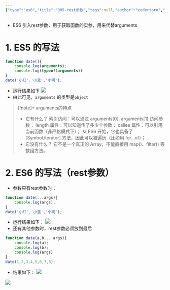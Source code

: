 ```yaml
---
{"type":"es6","title":"005-rest参数","tags":null,"author":"codertoro","establish":"2025-04-07","update":"2025-04-07","dg-publish":true,"permalink":"/Projects/004-ES6/005-rest参数/","dgPassFrontmatter":true,"created":"2025-04-07T23:04:22.417+08:00","updated":"2025-04-08T16:42:42.237+08:00"}
---
```


- ES6 引入rest参数，用于获取函数的实参，用来代替arguments
# 1. ES5 的写法
```javascript
function date(){
	console.log(arguments);
	console.log(typeof(arguments))
}
date('小红','小蓝','小明');
```
- 运行结果如下
![](https://img.codertoro.top//Bucket/Projects/ES6/202504072312140.png)
- 由此可见，`arguments` 的类型是`object`

> [!note]+ arguments的特点
> - 它有什么？
>  索引访问：可以通过 arguments[0], arguments[1] 访问参数；
>  length 属性：可以知道传了多少个参数；
> callee 属性：可以引用当前函数（非严格模式下）；
> 从 ES6 开始，它也具备了 [Symbol.iterator] 方法，因此可以被遍历（比如用 for...of）；
> - 它没有什么？
> 它不是一个真正的 Array，不能直接用 map()、filter() 等数组方法。

# 2. ES6 的写法（rest参数）
- 参数只有rest参数时；
```javascript
function date(...args){
	console.log(args); 
}
date('小红','小蓝','小明');
```
- 运行结果如下：
![](https://img.codertoro.top//Bucket/Projects/ES6/202504072347217.png)
- 还有其他参数时，rest参数必须放到最后
```javascript
function date(a,b,...args){
	console.log(a);
	console.log(b);
	console.log(args)
}
date(1,2,3,4,5,6,7,8);
```
- 结果如下：
![](https://img.codertoro.top//Bucket/Projects/ES6/202504080015580.png)

![](https://img.codertoro.top//Bucket/Projects/ES6/202504080816089.png)

